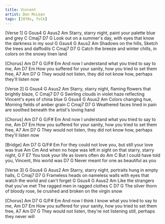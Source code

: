 ```yaml
---
title: Vincent
artist: Don McLean
tags: [1970s, folk]
---
```


[Verse 1]
                G     Gsus4 G                   Asus2        Am
Starry, starry  night,       paint your palette blue and grey
              C          Cmaj7   D7                                G
Look out on a summer's day, with eyes that know the darkness in my soul
                   G Gsus4 G                    Asus2    Am
Shadows on the hills,       Sketch the trees and daffodils
                 C          Cmaj7      D7                        G
Catch the breeze and winter chills, in colors on the snowy linen land

[Chorus]
                Am  D7                  G   G/F#  Em
And now I understand  what you tried to say to me,
                         Am      D7                         Em
How you suffered for your sanity, how you tried to set them free,
                                    A7       Am   D7                 G
They would not listen, they did not know how,  perhaps they'll listen now

[Verse 2]
                G     Gsus4 G                Asus2         Am
Starry, starry  night,       flaming flowers that brightly blaze,
                   C      Cmaj7   D7                              G
Swirling clouds in violet haze reflecting Vincent's eyes of china blue
                G  Gsus4 G                   Asus2    Am
Colors changing hue,       Morning fields of amber grain
                C        Cmaj7    D7                                  G
Weathered faces lined in pain are soothed beneath the artist's loving hand

[Chorus]
                Am   D7                 G      G/F# Em
And now I understand  what you tried to say to me,
                          Am     D7                          Em
How you suffered for your sanity,  how you tried to set them free,
                                    A7       Am    D7                 G
They would not listen, they did not know how,  perhaps they'll listen now

[Bridge]
                   Am       D7                        G    G/F# Em
For they could not love you,  but still your love was true
            Am                             Cm
And when no hope was left in sight on that starry, starry night,
    G                 F            E7
You took your life as lovers often do
      Am                                 C
But I could have told you, Vincent, this world was
                       D7           G
Never meant for one as beautiful as you

[Verse 3]
                G     Gsus4 G                  Asus2     Am
Starry, starry  night,       portraits hung in empty halls,
                   C        Cmaj7      D7                                     G
Frameless heads on nameless walls with eyes that watch the world and can't forget
                               G  Gsus4 G                   Asus2       Am
Like the strangers that you've met        The ragged men in ragged clothes
                    C                D7                               G
The silver thorn of bloody rose, lie crushed and broken on the virgin snow

[Chorus]
                  Am   D7                 G   G/F# Em
And now I think I know  what you tried to say to me,
                          Am     D7                          Em
How you suffered for your sanity,  how you tried to set them free,
                                   A7              Am  D7              G
They would not listen, they're not listening still, perhaps they never will